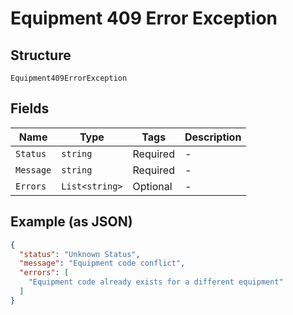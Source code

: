 
# Equipment 409 Error Exception

## Structure

`Equipment409ErrorException`

## Fields

| Name | Type | Tags | Description |
|  --- | --- | --- | --- |
| `Status` | `string` | Required | - |
| `Message` | `string` | Required | - |
| `Errors` | `List<string>` | Optional | - |

## Example (as JSON)

```json
{
  "status": "Unknown Status",
  "message": "Equipment code conflict",
  "errors": [
    "Equipment code already exists for a different equipment"
  ]
}
```

